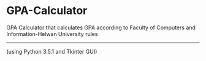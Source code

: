 # GPA-Calculator
GPA Calculator that calculates GPA according to Faculty of Computers and Information-Helwan University rules 
****************************************
(using Python 3.5.1 and Tkinter GUI)
